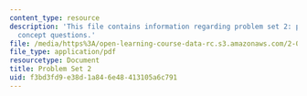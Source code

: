 ```yaml
---
content_type: resource
description: 'This file contains information regarding problem set 2: problems and
  concept questions.'
file: /media/https%3A/open-learning-course-data-rc.s3.amazonaws.com/2-003sc-engineering-dynamics-fall-2011/f3bd3fd9e38d1a846e48413105a6c791_MIT2_003SCF11_pset2.pdf
file_type: application/pdf
resourcetype: Document
title: Problem Set 2
uid: f3bd3fd9-e38d-1a84-6e48-413105a6c791
---
```

